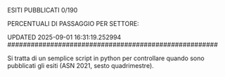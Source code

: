 ESITI PUBBLICATI 0/190 

PERCENTUALI DI PASSAGGIO PER SETTORE:

UPDATED 2025-09-01 16:31:19.252994
###################################################### 

Si tratta di un semplice script in python per controllare quando sono pubblicati gli esiti (ASN 2021, sesto quadrimestre).

